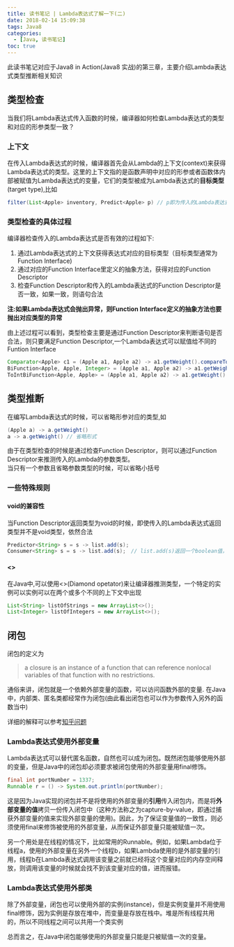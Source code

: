 ```yaml
---
title: 读书笔记 | Lambda表达式了解一下(二)
date: 2018-02-14 15:09:38
tags: Java8
categories:
  - [Java, 读书笔记]
toc: true
---
```


此读书笔记对应于Java8 in Action(Java8 实战)的第三章，主要介绍Lambda表达式类型推断相关知识

<!--more-->

## 类型检查
当我们将Lambda表达式传入函数的时候，编译器如何检查Lambda表达式的类型和对应的形参类型一致？
### 上下文
在传入Lambda表达式的时候，编译器首先会从Lambda的上下文(context)来获得Lambda表达式的类型。这里的上下文指的是函数声明中对应的形参或者函数体内部被赋值为Lambda表达式的变量，它们的类型被成为Lambda表达式的**目标类型**(target type),比如
```java
filter(List<Apple> inventory, Predict<Apple> p) // p即为传入的Lambda表达式的context，p对应的类型即为传入的Lambda表达式的目标类型
```
### 类型检查的具体过程
编译器检查传入的Lambda表达式是否有效的过程如下:
1. 通过Lambda表达式的上下文获得表达式对应的目标类型（目标类型通常为Function Interface)
2. 通过对应的Function Interface里定义的抽象方法，获得对应的Function Descriptor
3. 检查Function Descriptor和传入的Lambda表达式的Function Descriptor是否一致，如果一致，则语句合法

**注:如果Lambda表达式会抛出异常，则Function Interface定义的抽象方法也要抛出对应类型的异常**

由上述过程可以看到，类型检查主要是通过Function Descriptor来判断语句是否合法，则只要满足Function Descriptor,一个Lambda表达式可以赋值给不同的Funtion Interface
```java
Comparator<Apple> c1 = (Apple a1, Apple a2) -> a1.getWeight().compareTo(a2.getWeight());
BiFunction<Apple, Apple, Integer> = (Apple a1, Apple a2) -> a1.getWeight().compareTo(a2.getWeight());
ToIntBiFunction<Apple, Apple> = (Apple a1, Apple a2) -> a1.getWeight().compareTo(a2.getWeight());
```   

## 类型推断
在编写Lambda表达式的时候，可以省略形参对应的类型,如
```java
(Apple a) -> a.getWeight()
a -> a.getWeight() // 省略形式
```
由于在类型检查的时候是通过检查Function Descriptor，则可以通过Function Descriptor来推测传入的Lambda的参数类型。  
当只有一个参数且省略参数类型的时候，可以省略小括号

### 一些特殊规则
#### void的兼容性
当Function Descriptor返回类型为void的时候，即使传入的Lambda表达式返回类型并不是void类型，依然合法
```java
Predictor<String> s = s -> list.add(s);
Consumer<String> s = s -> list.add(s);　// list.add(s)返回一个boolean值，但是Consumer<String>定义的返回值为void
```
#### &lt;&gt;
在Java中,可以使用&lt;&gt;(Diamond opetator)来让编译器推测类型，一个特定的实例可以实例可以在两个或多个不同的上下文中出现
```java
List<String> listOfStrings = new ArrayList<>();
List<Integer> listOfIntegers = new ArrayList<>();
```

## 闭包
闭包的定义为
>a closure is an instance of a function that can reference nonlocal variables of that
function with no restrictions.

通俗来讲，闭包就是一个依赖外部变量的函数，可以访问函数外部的变量. 在Java中，内部类、匿名类都经常作为闭包(由此看出闭包也可以作为参数传入另外的函数当中)

详细的解释可以参考[知乎问题](https://www.zhihu.com/question/21395848)

### Lambda表达式使用外部变量
Lambda表达式可以替代匿名函数，自然也可以成为闭包。既然闭包能够使用外部的变量，但是Java中的闭包却必须要求被闭包使用的外部变量用final修饰。
```java
final int portNumber = 1337;
Runnable r = () -> System.out.println(portNumber);
```  
这是因为Java实现的闭包并不是将使用的外部变量的**引用**传入闭包内，而是将**外部变量的值**拷贝一份传入闭包中（这种方法称之为capture-by-value，即通过捕获外部变量的值来实现外部变量的使用)。因此，为了保证变量值的一致性，则必须使用final来修饰被使用的外部变量，从而保证外部变量只能被赋值一次。 

另一个用处是在线程的情况下，比如常用的Runnable。例如，如果Lambda位于线程a，使用的外部变量在另外一个线程b，如果Lambda使用的是外部变量的引用，线程b在Lambda表达式调用该变量之前就已经将这个变量对应的内存空间释放，则调用该变量的时候就会找不到该变量对应的值，进而报错。

### Lambda表达式使用外部类 
除了外部变量，闭包也可以使用外部的实例(instance)，但是实例变量并不用使用final修饰，因为实例是存放在堆中，而变量是存放在栈中。堆是所有线程共用的，所以不同线程之间可以共用一个类实例  

总而言之，在Java中闭包能够使用的外部变量只能是只被赋值一次的变量。 

